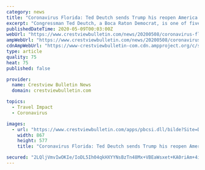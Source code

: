 ```yaml
---
category: news
title: "Coronavirus Florida: Ted Deutch sends Trump his reopen America report"
excerpt: "Congressman Ted Deutch, a Boca Raton Democrat, is one of five Florida lawmakers serving on the White House’s Opening Up America Again Congressional"
publishedDateTime: 2020-05-09T00:03:00Z
webUrl: "https://www.crestviewbulletin.com/news/20200508/coronavirus-florida-ted-deutch-sends-trump-his-reopen-america-report"
ampWebUrl: "https://www.crestviewbulletin.com/news/20200508/coronavirus-florida-ted-deutch-sends-trump-his-reopen-america-report?template=ampart"
cdnAmpWebUrl: "https://www-crestviewbulletin-com.cdn.ampproject.org/c/s/www.crestviewbulletin.com/news/20200508/coronavirus-florida-ted-deutch-sends-trump-his-reopen-america-report?template=ampart"
type: article
quality: 75
heat: 75
published: false

provider:
  name: Crestview Bulletin News
  domain: crestviewbulletin.com

topics:
  - Travel Impact
  - Coronavirus

images:
  - url: "https://www.crestviewbulletin.com/apps/pbcsi.dll/bilde?Site=DA&Date=20200508&Category=NEWS&ArtNo=200509202&Ref=AR"
    width: 867
    height: 577
    title: "Coronavirus Florida: Ted Deutch sends Trump his reopen America report"

secured: "2LQljVmvIwOKIe/IoDL5Ih04qkHXYYNsBzTn48Mx+VBEaWsxet+KA0riAm+4iluaQkc3+d+Q8bfJC/nH+g9SpebKNVwXfmtaJO50i4hag2/T0bH9nIPfFLtu0eYG0UptL5w9fzZHJwNVuve+ob1UmgYmsh8mrHJicDYnyvRV7+B29eaW1LD9ddus55z0oBroDCbTOtPgLQsyJhT/3fEFOUQ+IgXrgMgndTATBy1L/ewBCoarXFFe718TzIR4JVPmNzuX1Xsi1Em44y/BBLsWodiAEi6TuSeXpxLWI/vVcZFmsrCQNqlpr+JIaFmtw0Qr;g6whMrC5qS7AxrSfXz/6Gw=="
---
```


